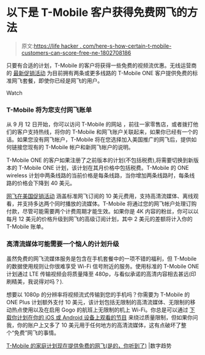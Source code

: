 # 以下是 T-Mobile 客户获得免费网飞的方法

> 原文:[https://life hacker . com/here-s-how-certain-t-mobile-customers-can-score-free-ne-1802708186](https://lifehacker.com/here-s-how-certain-t-mobile-customers-can-score-free-ne-1802708186)

只要有合适的计划，T-Mobile 的客户将获得一些免费的视频流优惠。无线运营商的 [最新促销活动](https://newsroom.t-mobile.com/news-and-blogs/tmobile-uncarrier-netflix.htm) 为目前拥有两条或更多线路的 T-Mobile ONE 客户提供免费的标准网飞套餐，即使你已经是网飞的用户。

Watch

### **T-Mobile 将为您支付网飞账单**

从 9 月 12 日开始，你可以访问 T-Mobile 的网站 ，前往一家零售店，或者拨打他们的客户支持热线，将你的 T-Mobile 和网飞账户关联起来，如果你已经有一个的话。如果您没有网飞帐户，T-Mobile 将在您选择加入美国推广的网飞后，提供如何链接您现有的 T-Mobile 帐户和新网飞帐户的说明。

T-Mobile ONE 的客户如果注册了之前版本的计划(不包括税费),将需要切换到新版本的 T-Mobile ONE 计划，该计划在其月价格中包括税费。T-Mobile 的 ONE wireless 计划中两条线路的当前价格是每条线路，当你增加两条线路时，每条线路的价格会下降到 40 美元。

[网飞在美国促销活动](https://www.t-mobile.com/offers/ucnext?AID=11878398&PID=2942700) 涵盖标准网飞订阅的 10 美元费用，支持高清流媒体、离线观看，并支持多达两个同时播放的流媒体。T-Mobile 将通过您的网飞帐户处理订购付款，尽管可能需要两个计费周期才能生效。如果你是 4K 内容的粉丝，你可以以每月 12 美元的价格升级到网飞的高级订阅计划，其中 2 美元的差额将计入你的 T-Mobile 账单。

### **高清流媒体可能需要一个恼人的计划升级**

虽然免费的网飞流媒体服务是包含在手机套餐中的一项不错的福利，但 T-Mobile 的数据使用规则让你很难享受 Wi-Fi 信号附近的服务。使用标准的 T-Mobile ONE 计划通过 LTE 传输视频会将质量降至 480p，与看似承诺的高清内容相去甚远(印刷精美，我说得对吗？).

想要以 1080p 的分辨率将视频流式传输到您的手机吗？你需要为 T-Mobile 的 ONE Plus 计划额外支付 10 美元，该计划包括无限制的高清流媒体、无限制的移动热点使用以及在启用 Gogo 的航班上无限制的机上 Wi-Fi。你总是可以通过 [下载你计划在你的 iOS 或 Android 设备上观看的节目](http://lifehacker.com/netflix-adds-offline-viewing-for-phones-and-tablets-1789512369) 来绕过质量限制，但如果你问我，你的账户上又多了 10 美元用于任何地方的高清流媒体，这有点破坏了整个“免费”网飞的事情。

[T-Mobile 的家庭计划现在提供免费的网飞(是的，你听到了)](https://www.digitaltrends.com/mobile/t-mobile-gives-away-free-netflix/) |数字趋势